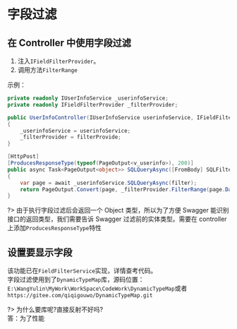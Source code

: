 ﻿# 字段过滤

## 在 Controller 中使用字段过滤

1. 注入`IFieldFilterProvider`。
2. 调用方法`FilterRange`

示例：

```cs
private readonly IUserInfoService _userinfoService;
private readonly IFieldFilterProvider _filterProvider;

public UserInfoController(IUserInfoService userinfoService, IFieldFilterProvider filterProvide)
{
    _userinfoService = userinfoService;
    _filterProvider = filterProvide;
}

[HttpPost]
[ProducesResponseType(typeof(PageOutput<v_userinfo>), 200)]
public async Task<PageOutput<object>> SQLQueryAsync([FromBody] SQLFilterInput filter)
{
    var page = await _userinfoService.SQLQueryAsync(filter);
    return PageOutput.Convert(page, _filterProvider.FilterRange(page.DataList));
}
```

?> 由于执行字段过滤后会返回一个 Object 类型，所以为了方便 Swagger 能识别接口的返回类型，我们需要告诉 Swagger 过滤前的实体类型。需要在 controller 上添加`ProducesResponseType`特性

## 设置要显示字段

该功能已在`FieldFilterService`实现，详情查考代码。  
字段过滤使用到了`DynamicTypeMap`库，源码位置：`E:\WangYulin\MyWork\WorkSpace\CodeWork\DynamicTypeMap`或者`https://gitee.com/qiqigouwo/DynamicTypeMap.git`

?> 为什么要库呢?直接反射不好吗?  
答：为了性能
